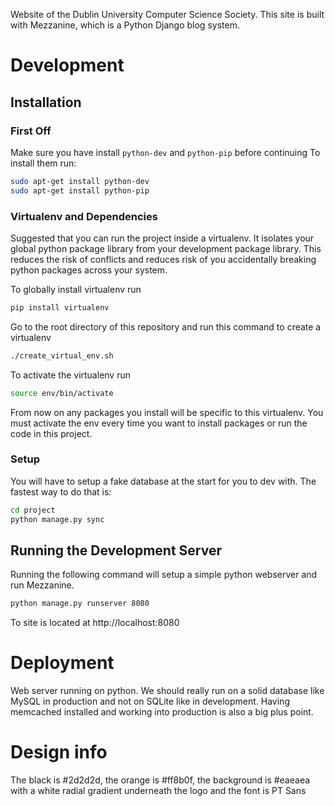 Website of the Dublin University Computer Science Society. This site is built with Mezzanine, which is 
a Python Django blog system.


Development
===============

## Installation

### First Off
Make sure you have install `python-dev` and `python-pip` before continuing
To install them run:
```bash
sudo apt-get install python-dev
sudo apt-get install python-pip
```

### Virtualenv and Dependencies
Suggested that you can run the project inside a virtualenv. It isolates your global python package library from your development package library. This reduces the risk of conflicts and reduces risk of you accidentally breaking python packages across your system.

To globally install virtualenv run
```bash
pip install virtualenv
```
Go to the root directory of this repository and run this command to create a virtualenv
```bash
./create_virtual_env.sh
```
To activate the virtualenv run
```bash
source env/bin/activate
```
From now on any packages you install will be specific to this virtualenv. You must activate the env every time you want to install packages or run the code in this project.

### Setup
You will have to setup a fake database at the start for you to dev with. The fastest way to do that is:
```bash
cd project
python manage.py sync
```

## Running the Development Server
Running the following command will setup a simple python webserver and run Mezzanine. 
```bash
python manage.py runserver 8080
```
To site is located at http://localhost:8080

Deployment
==========

Web server running on python. We should really run on a solid database like MySQL in production and not on SQLite like in development. Having memcached installed and working into production is also a big plus point.


Design info
===========
The black is #2d2d2d, the orange is #ff8b0f, the background is #eaeaea with a white radial gradient underneath the logo and the font is PT Sans

